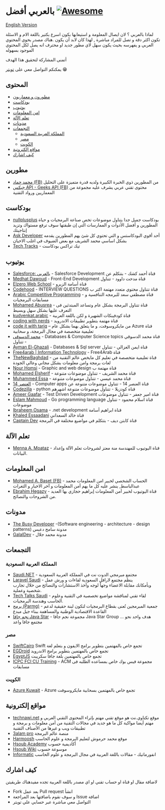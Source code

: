 # بالعربي أفضل [![Awesome](https://cdn.rawgit.com/sindresorhus/awesome/d7305f38d29fed78fa85652e3a63e154dd8e8829/media/badge.svg)](https://github.com/sindresorhus/awesome)

[English Version](README-en.md)

لماذا بالعربي ؟
لان ايصال المعلومة و استيعابها بكون اسرع بكتير باللغة الام و الاسئلة تكون اكثر دقة و تصل للمراد مباشرة , لهذا كان لابد أن يكون .هناك مصدر يحوي المحتوي العربي و يفهرسه بحيث يكون سهل لاي مطور جديد او محترف انه يصل لكل المحتوي الموجود بسهوله

أتمنى المشاركة لتحقيق هذا الهدف 

يمكنكم التواصل معي على  [تويتر](https://twitter.com/abdo_hussein)
😁
## المحتوى

* [مطورون و معماريون ](#مطورين)
* [بودكاست](#بودكاست)
* [يوتيوب](#يوتيوب)
* [امن المعلومات](#امن-المعلومات)
* [تعلم الآلة](#تعلم-الآلة)
* [مدونات](#مدونات)
* [التجمعات](#التجمعات)
  - [المملكة العربية السعودية](#المملكة-العربية-السعودية)
  - [مصر](#مصر)
  - [الكويت](#الكويت)
* [مواقع إلكترونية](#مواقع-إلكترونية)
* [كيف اشارك](#كيف-اشارك)

## مطورين
* [محمد حماد (FB)](https://www.facebook.com/mohamed.hamedhammad) من المطورين ذوي الخبرة الكبيرة ولديه قدرة متميزة على التحليل 
* [جيكس API - Geeks API (FB)](https://www.facebook.com/GeeksAPI) محتوى تقني عربي يشرف عليه مجموعة من المعماريين ورواد التقنية

## بودكاست
* [nullplusplus](https://nullplus.plus/) 
بودكاست جميل جدا يتناول موضوعات  تخص صناعة البرمجيات و حياة المطورين و أفضل الأدوات و الممارسات التي إن طبقتها سوف ترفع مستواك وتزيد إنتاجيتك 
* [Ask Developer](http://www.askdeveloper.com/) أحد أقوي البودكاستس و التي تحتوي كل شئ يهم المطورين يقدمه بشكل اساسي محمد 
الشريف مع بعض الضيوف في اغلب الاحيان
* [Tech Tracks](https://podu.me/shows/show/77/tech-tracks) - تيك تراكس بودكاست
## يوتيوب
* [Salesforce: بالعربي](https://www.youtube.com/channel/UCVtDDaKHq9ztGU1IBuhiQpw) - Salesforce Development قناة أحمد كشك - بتتكلم عن  
* [Medhat Dawoud](https://www.youtube.com/user/Med7atDawoud/) - Front-End Development قناة مدحت داوود - تتناول  
* [Elzero Web School](https://www.youtube.com/user/OsamaElzero/) - قناة أسامة الزيرو 
* [Codehood](https://www.youtube.com/channel/UCoNfslp4XbQULWcE7V4FkZw/) - INTERVIEW QUESTIONS قناة تتناول محتوي متعدد مهتمة اكتر ب 
* [Arabic Competitive Programming](https://www.youtube.com/user/nobody123497/) - قناة مصطفي سعد للبرمجه التنافسية و مسابقات البرمجيات
* [Mohamed Abusrea](https://www.youtube.com/c/mohamedabusrea) -  قناة تتناول البرمجة بشكل عام وتساعد المبتدئين فى التعرف عليها بشكل سهل وبسيط
* [kudvenkat.arabic](https://www.youtube.com/channel/UCgRFf3_D5H1Qi8pvw2Czyzg) - قناة كودفينكات الشهيرة و لكن باللغة العربية 
* [coding with nerds](https://www.youtube.com/channel/UCnDAXfhnL5j-KhHc1KhvXHw/) - قناة مهتمة بتطوير تطبيقات الاندرويد
* [code it with tariq](https://www.youtube.com/channel/UCTli-xFwKT1tDkR8HZ3x7jA) – من مايكروسوفت، و ما يتعلق بهما بشكل عام Azure قناة تعليمية متخصصة في مجال البرمجة، و سحابية
* [محمد الدسوقى](https://www.youtube.com/user/DesoukiEgypt/) - Databases & Computer Science topics  قناة محمد الدسوقي - تتناول  
* [Ayman El-Ghazali](https://www.youtube.com/user/TheSQLPro/) - Databases & Sql server قناة ايمن الغزالي - تتناول  
* [Free4arab | Information Technology](https://www.youtube.com/user/Nourelhoda2011) - Free4Arab قناة 
* [TheNewBaghdad](https://www.youtube.com/user/alxs1aa/) -  قناة تعليمية متخصصة في تعليم كل مايخص عالم التقنية  من لغات برمجة وامن معلومات بشكل مجاني وعالي الجودة
* [Nour Homsi](https://www.youtube.com/user/drnour/) - Graphic and web design قناة مهتمة ب
* [Mohamed Elsherif](https://www.youtube.com/user/bashmohandes) - قناة محمد الشريف - تتناول موضوعات متنوعة 
* [Muhammed Essa](https://www.youtube.com/user/muhammedgalaxy) - قناة محمد عيسي - تتناول موضوعات متنوعة 
* [العنصر 14](https://www.youtube.com/channel/UCJdRnkpO-mvBq5VyE9n0scw) - Computer apps  قناة العنصر 14 - تتناول موضوعات متنوعة عن  
* [Codezilla](https://www.youtube.com/channel/UCveX_0uBOHVHbpV838OGXVA) - python قناة كودزيلا - تتناول موضوعات متنوعة اشهرهم
* [Ameer Gaafar](https://www.youtube.com/channel/UCw8L2uw2DCVpbh0lD5SOrkg) - Test Driven Development قناة امير جعفر - تتناول موضوعات 
* [Eslam Mahmoud](https://www.youtube.com/user/hunikal1) - Go programming language قناة اسلام محمود - تتناول موضوعات 
* [Ibraheem Osama](https://www.youtube.com/channel/UC-0XB-AT2Q3rb1muG_wtIiw) - .net development قناة ابراهيم أسامة 
* [Khaled Essaadani](https://www.youtube.com/user/EssaadaniTV/) قناة خالد السعداني 
* [Captain Dev](https://www.youtube.com/channel/UCnVZ_j_KmoKueh464UqYiag/) قناة كابتن ديف - بتتكلم في مواضيع مختلفة في البرمجة

## تعلم الآلة
* [Menna A. Moataz](https://www.youtube.com/channel/UCWO6ygW6SReNF_74KGVm5IA/featured) - قناة اليوتيوب للمهندسة منة معتز لشروحات تعلم الآلة وإعداد البيانات.

## امن المعلومات
* [Mohamed A. Baset (FB)](https://www.facebook.com/SymbianSyMoh) - الحساب الشخصي لخبير امن المعلومات محمد عبدالباسط, ينشر عليه كل ما يهم أمن المعلومات و آخر الاخبار و الثغرات
* [Ebrahim Hegazy](https://www.youtube.com/user/Zigoo0/videos) - قناة اليوتيوب لخبير أمن المعلومات إبراهيم حجازي بها العديد من الشروحات والنصائح.

## مدونات
* [The Busy Developer](http://samehdeabes.blogspot.com/) -(Software engineering - architecture - design patterns) مدونة سامح دعبس 
* [GalalDev](http://galaldev.blogspot.com/) - مدونة محمد جلال

## التجمعات
### المملكة العربية السعودية
* [Saudi.NET](https://twitter.com/saudidotnet) - مجتمع مبرمجي الدوت نت في المملكة العربية السعودية
* [Laravel Saudi](https://twitter.com/laravel_saudi) -  ينظم مجتمع لارافل السعودية لقاءات و ورش عمل  
وبأمكانك مقابلة الاعضاء وجهاً لوجه وأخذ الاستشارات والنصائح من خلال تجارب شخصية وعملية.
* [Tech Talks Saudi](https://twitter.com/TechTalks_Saudi) - لقاء تقني لمناقشة مواضيع تخصصية في التقنية وعلوم الحاسب وهندسة البرمجيات.
* [برمج (Parmg)](https://twitter.com/parmg_sa) - جمعية المبرمجين تُعنى بقطاع البرمجيات لتكون لبنة حقيقية لدعم القاعدة الاقتصادية الوطنية والمساهمة ببناء جيل مبدع
* [نجم جافا Java Star](https://twitter.com/JavaStarG) - مجموعة نجم جافا Java Star Group ... هدف واحد نحو مجتمع جافا واعد
### مصر
* [SwiftCairo](https://www.twitter.com/swiftcairo) Swift تجمع خاص بالمهتمين بتطوير برامج الايفون و بتعلم لغة 
* [EGDroid](https://www.twitter.com/eg_droid) تجمع خاص بالمهتمين بتطوير برامج الاندرويد
* [EgyptJS](https://www.twitter.com/egyptjs) تجمع خاص بالمهتمين بلغة جافا سكريبت
* [ICPC FCI CU Training](https://www.facebook.com/groups/ACMICPC.FCICU) - ACM مجموعة فيس بوك خاص بمساعده الطلبه فى مسابقات 
### الكويت
* [Azure Kuwait](https://twitter.com/azure_q8) - Azure تجمع خاص بالمهتمين بسحابية مايكروسوفت

## مواقع إلكترونية
* [technawi.net](https://www.technawi.net/) موقع تكناوي.نت هو موقع تقني مهتم بإثراء المحتوى التقني العربي و مهتم أيضا مواكبة كل ما هو جديد في مجالات التقنية من أمن معلومات و برمجة و تطبيقات ويب و غيرها من الأصناف التقنية
* [3alam pro](https://3alam.pro/) منصة عالم البرمجة
* [Harmoosh](https://harmash.com/) موقع محمد حرموش لتعليم البرمجة و علوم الحاسب
* [Hsoub Academy](https://academy.hsoub.com/programming/) أكاديمية حسوب
* [Hsoub Wiki](https://wiki.hsoub.com/%D8%A7%D9%84%D8%B5%D9%81%D8%AD%D8%A9_%D8%A7%D9%84%D8%B1%D8%A6%D9%8A%D8%B3%D9%8A%D8%A9) موسوعة حسوب
* [Informatic](https://informatic-ar.com/) انفورماتيك - مقالات باللغة العربية في مجال البرمجة و علوم الحاسب

## كيف اشارك
لاضافة مقال او قناة او حساب تقني او اي مصدر باللغة العربية تجده مفيدهناك طريقيتن
* Fork بعد عمل  Pull request انشأ
*  و سوف نقوم باضافتها بعد المراجعة Issue اضافة
* التواصل معي مباشرة عبر حسابي علي تويتر 
